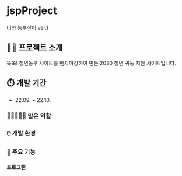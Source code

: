 # jspProject
너와 농부싶어 ver.1


## 👩‍💻 프로젝트 소개
똑똑! 청년농부 사이트를 벤치마킹하여 만든 2030 청년 귀농 지원 사이트입니다.


## ⏱️ 개발 기간
- 22.09. ~ 22.10.

### 🧑🏻‍🤝‍🧑🏼 맡은 역할


### 🖱️ 개발 환경


### 📌 주요 기능

#### 프로그램
